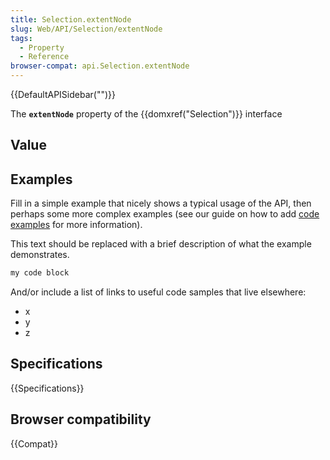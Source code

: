 ```yaml
---
title: Selection.extentNode
slug: Web/API/Selection/extentNode
tags:
  - Property
  - Reference
browser-compat: api.Selection.extentNode
---
```

{{DefaultAPISidebar("")}}

The **`extentNode`** property of the {{domxref("Selection")}} interface 

## Value



## Examples

Fill in a simple example that nicely shows a typical usage of the API, then perhaps some more complex examples (see our guide on how to add [code examples](/en-US/docs/MDN/Contribute/Structures/Code_examples) for more information).

This text should be replaced with a brief description of what the example demonstrates.

```js
my code block
```

And/or include a list of links to useful code samples that live elsewhere:

*   x
*   y
*   z

## Specifications

{{Specifications}}

## Browser compatibility

{{Compat}}



